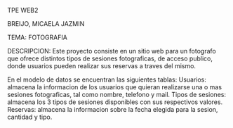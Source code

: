 TPE WEB2 

BREIJO, MICAELA JAZMIN

TEMA: FOTOGRAFIA

DESCRIPCION: Este proyecto consiste en un sitio web para un fotografo que ofrece distintos tipos de sesiones fotograficas, de acceso publico, donde usuarios pueden realizar sus reservas a traves del mismo.

En el modelo de datos se encuentran las siguientes tablas:
Usuarios: almacena la informacion de los usuarios que quieran realizarse una o mas sesiones fotograficas, tal como nombre, telefono y mail.
Tipos de sesiones: almacena los 3 tipos de sesiones disponibles con sus respectivos valores.
Reservas: almacena la informacion sobre la fecha elegida para la sesion, cantidad y tipo.
